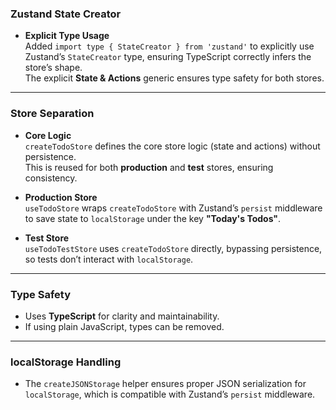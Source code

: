 ### Zustand State Creator

- **Explicit Type Usage**  
  Added `import type { StateCreator } from 'zustand'` to explicitly use Zustand’s `StateCreator` type, ensuring TypeScript correctly infers the store’s shape.  
  The explicit **State & Actions** generic ensures type safety for both stores.

---

### Store Separation

- **Core Logic**  
  `createTodoStore` defines the core store logic (state and actions) without persistence.  
  This is reused for both **production** and **test** stores, ensuring consistency.

- **Production Store**  
  `useTodoStore` wraps `createTodoStore` with Zustand’s `persist` middleware to save state to `localStorage` under the key **"Today's Todos"**.

- **Test Store**  
  `useTodoTestStore` uses `createTodoStore` directly, bypassing persistence, so tests don’t interact with `localStorage`.

---

### Type Safety

- Uses **TypeScript** for clarity and maintainability.
- If using plain JavaScript, types can be removed.

---

### localStorage Handling

- The `createJSONStorage` helper ensures proper JSON serialization for `localStorage`, which is compatible with Zustand’s `persist` middleware.
